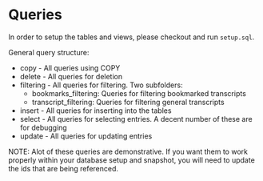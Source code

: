 # Queries

In order to setup the tables and views, please checkout and run `setup.sql`.

General query structure:

* copy - All queries using COPY
* delete - All queries for deletion
* filtering - All queries for filtering. Two subfolders:
    * bookmarks_filtering: Queries for filtering bookmarked transcripts
    * transcript_filtering: Queries for filtering general transcripts
* insert - All queries for inserting into the tables
* select - All queries for selecting entries. A decent number of these are for debugging
* update - All queries for updating entries

NOTE: Alot of these queries are demonstrative. If you want them to work properly within your database setup and snapshot, you will need to update the ids that are being referenced.

